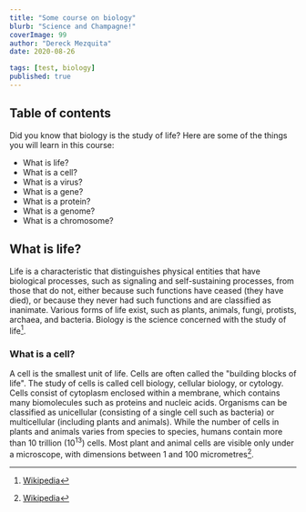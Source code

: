 ```yaml
---
title: "Some course on biology"
blurb: "Science and Champagne!"
coverImage: 99
author: "Dereck Mezquita"
date: 2020-08-26

tags: [test, biology]
published: true
---
```


## Table of contents

Did you know that biology is the study of life? Here are some of the things you will learn in this course:

- What is life?
- What is a cell?
- What is a virus?
- What is a gene?
- What is a protein?
- What is a genome?
- What is a chromosome?

## What is life?

Life is a characteristic that distinguishes physical entities that have biological processes, such as signaling and self-sustaining processes, from those that do not, either because such functions have ceased (they have died), or because they never had such functions and are classified as inanimate. Various forms of life exist, such as plants, animals, fungi, protists, archaea, and bacteria. Biology is the science concerned with the study of life[^1].

[^1]: [Wikipedia](https://en.wikipedia.org/wiki/Life)

### What is a cell?

A cell is the smallest unit of life. Cells are often called the "building blocks of life". The study of cells is called cell biology, cellular biology, or cytology. Cells consist of cytoplasm enclosed within a membrane, which contains many biomolecules such as proteins and nucleic acids. Organisms can be classified as unicellular (consisting of a single cell such as bacteria) or multicellular (including plants and animals). While the number of cells in plants and animals varies from species to species, humans contain more than 10 trillion (10<sup>13</sup>) cells. Most plant and animal cells are visible only under a microscope, with dimensions between 1 and 100 micrometres[^2].

[^2]: [Wikipedia](https://en.wikipedia.org/wiki/Cell_(biology))